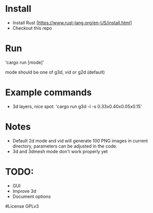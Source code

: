 # Install
* Install Rust [https://www.rust-lang.org/en-US/install.html]
* Checkout this repo

# Run
'cargo run [mode]'

mode should be one of g3d, vid or g2d (default)

# Example commands
* 3d layers, nice spot: 'cargo run g3d -l -s 0.33x0.40x0.05x0.15'

# Notes
* Default 2d mode and vid will generate 100 PNG images in current directory, parameters can be adjusted in the code.
* 3d and 3dmesh mode don't work properly yet

# TODO:
- GUI
- Improve 3d
- Document options

#License
GPLv3
